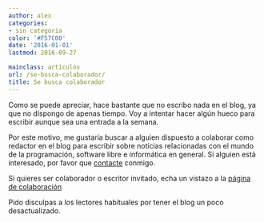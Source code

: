 ```yaml
---
author: alex
categories:
- sin categoria
color: '#F57C00'
date: '2016-01-01'
lastmod: 2016-09-27

mainclass: articulos
url: /se-busca-colaborador/
title: Se busca colaborador
---
```


Como se puede apreciar, hace bastante que no escribo nada en el blog, ya que no dispongo de apenas tiempo. Voy a intentar hacer algún hueco para escribir aunque sea una entrada a la semana.

Por este motivo, me gustaría buscar a alguien dispuesto a colaborar como redactor en el blog para escribir sobre notícias relacionadas con el mundo de la programación, software libre e informática en general. Si alguien está interesado, por favor que [contacte](/contacto/) conmigo.

Si quieres ser colaborador o escritor invitado, echa un vistazo a la [página de colaboración](/colabora/)

Pido disculpas a los lectores habituales por tener el blog un poco desactualizado.
